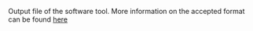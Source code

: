 Output file of the software tool. More information on the accepted format can 
be found [here](https://proteobench.readthedocs.io/en/latest/modules/3-DDA-Quantification-ion-level/)